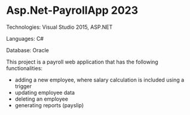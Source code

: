 # Asp.Net-PayrollApp 2023

Technologies: Visual Studio 2015, ASP.NET

Languages: C#

Database: Oracle

This project is a payroll web application that has the following functionalities:

- adding a new employee, where salary calculation is included using a trigger
- updating employee data
- deleting an employee
- generating reports (payslip)
